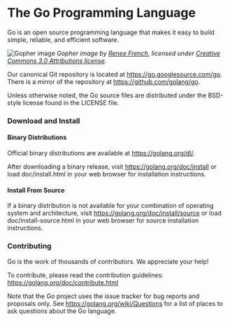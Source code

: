 # The Go Programming Language

Go is an open source programming language that makes it easy to build simple,
reliable, and efficient software.

![Gopher image](doc/gopher/fiveyears.jpg)
*Gopher image by [Renee French][rf], licensed under [Creative Commons 3.0 Attributions license][cc3-by].*

Our canonical Git repository is located at https://go.googlesource.com/go.
There is a mirror of the repository at https://github.com/golang/go.

Unless otherwise noted, the Go source files are distributed under the
BSD-style license found in the LICENSE file.

### Download and Install

#### Binary Distributions

Official binary distributions are available at https://golang.org/dl/.

After downloading a binary release, visit https://golang.org/doc/install
or load doc/install.html in your web browser for installation
instructions.

#### Install From Source

If a binary distribution is not available for your combination of
operating system and architecture, visit
https://golang.org/doc/install/source or load doc/install-source.html
in your web browser for source installation instructions.

### Contributing

Go is the work of thousands of contributors. We appreciate your help!

To contribute, please read the contribution guidelines:
	https://golang.org/doc/contribute.html

Note that the Go project uses the issue tracker for bug reports and
proposals only. See https://golang.org/wiki/Questions for a list of
places to ask questions about the Go language.

[rf]: https://reneefrench.blogspot.com/
[cc3-by]: https://creativecommons.org/licenses/by/3.0/
